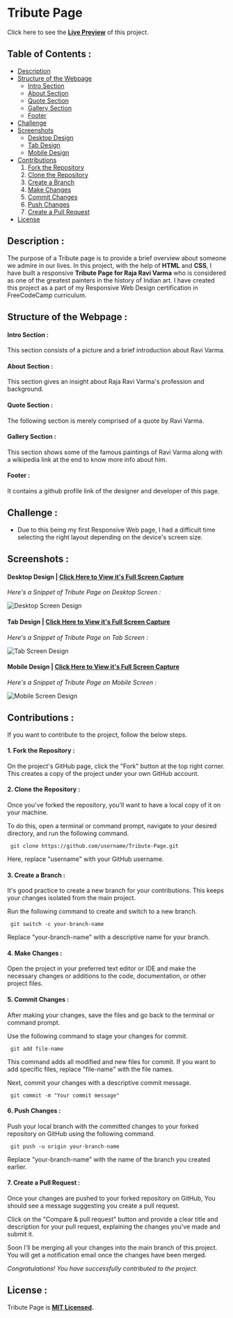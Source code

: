 # Tribute Page


Click here to see the **[Live Preview](https://codepen.io/GowriPriyankaM/full/qBQVZjd)** of this project.

## Table of Contents :

- [Description](https://github.com/GowriPriyankaM/Tribute-Page#description-)
- [Structure of the Webpage](https://github.com/GowriPriyankaM/Tribute-Page#structure-of-the-webpage-)
  - [Intro Section](https://github.com/GowriPriyankaM/Tribute-Page#intro-section-)
  - [About Section](https://github.com/GowriPriyankaM/Tribute-Page#about-section-)
  - [Quote Section](https://github.com/GowriPriyankaM/Tribute-Page#quote-section-)
  - [Gallery Section](https://github.com/GowriPriyankaM/Tribute-Page#gallery-section-)
  - [Footer](https://github.com/GowriPriyankaM/Tribute-Page#footer-)
- [Challenge](https://github.com/GowriPriyankaM/Tribute-Page#challenge-)
- [Screenshots](https://github.com/GowriPriyankaM/Tribute-Page#screenshots-)
  - [Desktop Design](https://github.com/GowriPriyankaM/Tribute-Page#desktop-design--click-here-to-view-its-full-screen-capture)
  - [Tab Design](https://github.com/GowriPriyankaM/Tribute-Page#tab-design--click-here-to-view-its-full-screen-capture)
  - [Mobile Design](https://github.com/GowriPriyankaM/Tribute-Page#mobile-design--click-here-to-view-its-full-screen-capture)
- [Contributions](https://github.com/GowriPriyankaM/Tribute-Page#contributions-)
  1. [Fork the Repository](https://github.com/GowriPriyankaM/Tribute-Page#1-fork-the-repository-)
  2. [Clone the Repository](https://github.com/GowriPriyankaM/Tribute-Page#2-clone-the-repository-)
  3. [Create a Branch](https://github.com/GowriPriyankaM/Tribute-Page#3-create-a-branch-)
  4. [Make Changes](https://github.com/GowriPriyankaM/Tribute-Page#4-make-changes-)
  5. [Commit Changes](https://github.com/GowriPriyankaM/Tribute-Page#5-commit-changes-)
  6. [Push Changes](https://github.com/GowriPriyankaM/Tribute-Page#6-push-changes-)
  7. [Create a Pull Request](https://github.com/GowriPriyankaM/Tribute-Page#7-create-a-pull-request-)
- [License](https://github.com/GowriPriyankaM/Tribute-Page#license-)

## Description :

The purpose of a Tribute page is to provide a brief overview about someone we admire in our lives. In this project, with the help of **HTML** and **CSS**, I have built a responsive **Tribute Page for Raja Ravi Varma** who is considered as one of the greatest painters in the history of Indian art. I have created this project as a part of my Responsive Web Design certification in FreeCodeCamp curriculum. 

## Structure of the Webpage :

#### Intro Section : 

  This section consists of a picture and a brief introduction about Ravi Varma.
#### About Section : 
  
  This section gives an insight about Raja Ravi Varma's profession and background.
#### Quote Section : 
  
  The following section is merely comprised of a quote by Ravi Varma.
#### Gallery Section : 
  
  This section shows some of the famous paintings of Ravi Varma along with a wikipedia link at the end to know more info about him.
#### Footer : 
  
  It contains a github profile link of the designer and developer of this page.
  
## Challenge :

- Due to this being my first Responsive Web page, I had a difficult time selecting the right layout depending on the device's screen size.

## Screenshots :

#### Desktop Design | [Click Here to View it's Full Screen Capture](https://github.com/GowriPriyankaM/Tribute-Page/blob/main/images/TP%20Desktop%20Screen.png)
  
  _Here's a Snippet of Tribute Page on Desktop Screen :_
  
  ![Desktop Screen Design](https://github.com/GowriPriyankaM/Tribute-Page/blob/main/images/Desktop%20Screen%20Snippet.png)
  
#### Tab Design | [Click Here to View it's Full Screen Capture](https://github.com/GowriPriyankaM/Tribute-Page/blob/main/images/TP%20Tab%20Screen.png)
   
  _Here's a Snippet of Tribute Page on Tab Screen :_
   
  ![Tab Screen Design](https://github.com/GowriPriyankaM/Tribute-Page/blob/main/images/Tab%20Screen%20Snippet.png)
  
#### Mobile Design | [Click Here to View it's Full Screen Capture](https://github.com/GowriPriyankaM/Tribute-Page/blob/main/images/TP%20Mobile%20Screen.png)
   
  _Here's a Snippet of Tribute Page on Mobile Screen :_
   
  ![Mobile Screen Design](https://github.com/GowriPriyankaM/Tribute-Page/blob/main/images/Mobile%20Screen%20Snippet.png)

## Contributions :

If you want to contribute to the project, follow the below steps.

#### 1. Fork the Repository :

On the project's GitHub page, click the "Fork" button at the top right corner. This creates a copy of the project under your own GitHub account.

#### 2. Clone the Repository : 
      
Once you've forked the repository, you'll want to have a local copy of it on your machine. 
 
To do this, open a terminal or command prompt, navigate to your desired directory, and run the following command.
 
```
 git clone https://github.com/username/Tribute-Page.git
```
 
Here, replace "username" with your GitHub username.
 
#### 3. Create a Branch : 
      
It's good practice to create a new branch for your contributions. This keeps your changes isolated from the main project. 

Run the following command to create and switch to a new branch.

```
 git switch -c your-branch-name  
```
      
Replace "your-branch-name" with a descriptive name for your branch.

#### 4. Make Changes : 
      
Open the project in your preferred text editor or IDE and make the necessary changes or additions to the code, documentation, or other project files.

#### 5. Commit Changes : 
      
After making your changes, save the files and go back to the terminal or command prompt. 

Use the following command to stage your changes for commit.  

```
 git add file-name
```

This command adds all modified and new files for commit. If you want to add specific files, replace "file-name" with the file names.

Next, commit your changes with a descriptive commit message.

```
 git commit -m "Your commit message"
```

#### 6. Push Changes : 

Push your local branch with the committed changes to your forked repository on GitHub using the following command.

```
 git push -u origin your-branch-name
```

Replace "your-branch-name" with the name of the branch you created earlier.

#### 7. Create a Pull Request : 

Once your changes are pushed to your forked repository on GitHub, You should see a message suggesting you create a pull request. 

Click on the "Compare & pull request" button and provide a clear title and description for your pull request, explaining the changes you've made and submit it.

Soon I'll be merging all your changes into the main branch of this project. You will get a notification email once the changes have been merged.

*Congratulations! You have successfully contributed to the project.*
      
## License :

   
   Tribute Page is **[MIT Licensed](./LICENSE).**
